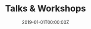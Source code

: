 ---
date: "2019-01-01T00:00:00Z"
summary: "Upcoming and recent talks / workshops"
title: Talks & Workshops
type: widget_page
---